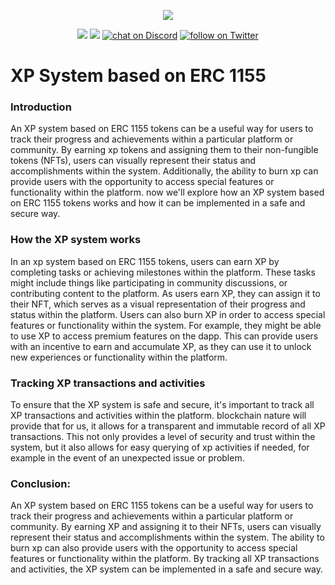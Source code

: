 <p align="center">
    <img src="https://www.datalatte.com/imgs/datalatte.svg">
</p>
<p align="center">
    <a href="https://github.com/datalatte-ai/EIP-1155-XP-Contract/contributors" alt="Contributors">
        <img src="https://img.shields.io/github/contributors/datalatte-ai/EIP-1155-XP-Contract" /></a>
    <a href="https://github.com/datalatte-ai/EIP-1155-XP-Contract/pulse" alt="Activity">
        <img src="https://img.shields.io/github/commit-activity/m/datalatte-ai/EIP-1155-XP-Contract" /></a>
    <a href="https://discord.com/invite/saUmuZ3Rrw">
        <img src="https://img.shields.io/discord/308323056592486420?logo=discord"
            alt="chat on Discord"></a>
    <a href="https://twitter.com/intent/follow?screen_name=DATALATTE_">
        <img src="https://img.shields.io/twitter/follow/DATALATTE_?style=social&logo=twitter"
            alt="follow on Twitter"></a>
</p>

# XP System based on ERC 1155

### Introduction
An XP system based on ERC 1155 tokens can be a useful way for users to track their progress and achievements within a particular platform or community. By earning xp tokens and assigning them to their non-fungible tokens (NFTs), users can visually represent their status and accomplishments within the system. Additionally, the ability to burn xp can provide users with the opportunity to access special features or functionality within the platform.
now we'll explore how an XP system based on ERC 1155 tokens works and how it can be implemented in a safe and secure way.

### How the XP system works
In an xp system based on ERC 1155 tokens, users can earn XP by completing tasks or achieving milestones within the platform. These tasks might include things like participating in community discussions, or contributing content to the platform. As users earn XP, they can assign it to their NFT, which serves as a visual representation of their progress and status within the platform.
Users can also burn XP in order to access special features or functionality within the system. For example, they might be able to use XP to access premium features on the dapp. This can provide users with an incentive to earn and accumulate XP, as they can use it to unlock new experiences or functionality within the platform.

### Tracking XP transactions and activities
To ensure that the XP system is safe and secure, it's important to track all XP transactions and activities within the platform. blockchain nature will provide that for us, it allows for a transparent and immutable record of all XP transactions. This not only provides a level of security and trust within the system, but it also allows for easy querying of xp activities if needed, for example in the event of an unexpected issue or problem.

### Conclusion:
An XP system based on ERC 1155 tokens can be a useful way for users to track their progress and achievements within a particular platform or community. By earning XP and assigning it to their NFTs, users can visually represent their status and accomplishments within the system. The ability to burn xp can also provide users with the opportunity to access special features or functionality within the platform. By tracking all XP transactions and activities, the XP system can be implemented in a safe and secure way.


